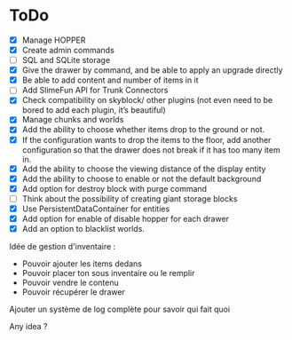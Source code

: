 # ToDo

- [x] Manage HOPPER
- [x] Create admin commands
- [ ] SQL and SQLite storage
- [x] Give the drawer by command, and be able to apply an upgrade directly
- [x] Be able to add content and number of items in it
- [ ] Add SlimeFun API for Trunk Connectors
- [x] Check compatibility on skyblock/ other plugins (not even need to be bored to add each plugin, it’s beautiful)
- [x] Manage chunks and worlds
- [x] Add the ability to choose whether items drop to the ground or not.
- [x] If the configuration wants to drop the items to the floor, add another configuration so that the drawer does not break if it has too many item in. 
- [x] Add the ability to choose the viewing distance of the display entity 
- [x] Add the ability to choose to enable or not the default background 
- [x] Add option for destroy block with purge command 
- [ ] Think about the possibility of creating giant storage blocks
- [x] Use PersistentDataContainer for entities
- [x] Add option for enable of disable hopper for each drawer
- [x] Add an option to blacklist worlds.

Idée de gestion d'inventaire :
- Pouvoir ajouter les items dedans
- Pouvoir placer ton sous inventaire ou le remplir
- Pouvoir vendre le contenu
- Pouvoir récupérer le drawer

Ajouter un système de log complète pour savoir qui fait quoi

Any idea ?